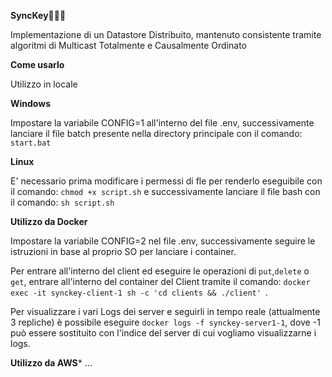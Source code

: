 **SyncKey**💾👨‍💻

Implementazione di un Datastore Distribuito, mantenuto consistente tramite algoritmi di Multicast Totalmente e Causalmente Ordinato

**Come usarlo**

Utilizzo in locale

**Windows**

Impostare la variabile CONFIG=1 all'interno del file .env, successivamente lanciare il file batch presente nella directory principale con il comando: ```start.bat```

**Linux**

E' necessario prima modificare i permessi di fle per renderlo eseguibile con il comando: ```chmod +x script.sh``` e successivamente lanciare il file bash con il comando: ```sh script.sh```

**Utilizzo da Docker**

Impostare la variabile CONFIG=2 nel file .env, successivamente seguire le istruzioni in base al proprio SO per lanciare i container.

Per entrare all'interno del client ed eseguire le operazioni di ```put```,```delete``` o ```get```, entrare all'interno del container del Client tramite il comando: ```docker exec -it synckey-client-1 sh -c 'cd clients && ./client' ```.

Per visualizzare i vari Logs dei server e seguirli in tempo reale (attualmente 3 repliche) è possibile eseguire ```docker logs -f synckey-server1-1```, dove -1 può essere sostituito con l'indice del server di cui vogliamo visualizzarne i logs.

**Utilizzo da AWS***
...
